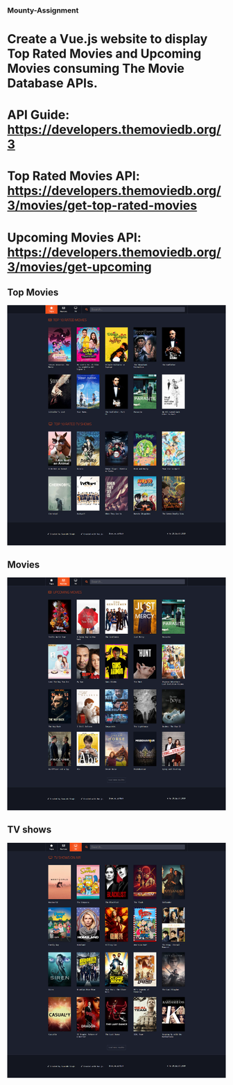 ### Mounty-Assignment
# Create a Vue.js website to display Top Rated Movies and Upcoming Movies consuming The Movie Database APIs.
# API Guide: https://developers.themoviedb.org/3
# Top Rated Movies API: https://developers.themoviedb.org/3/movies/get-top-rated-movies
# Upcoming Movies API: https://developers.themoviedb.org/3/movies/get-upcoming

## Top Movies
![](screencapture-localhost-8081-2020-04-21-11_28_19.png)
## Movies
![](screencapture-localhost-8081-2020-04-21-11_32_47.png)
## TV shows
![](screencapture-localhost-8081-2020-04-21-11_36_27.png)
